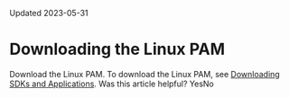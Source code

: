 Updated 2023-05-31
# Downloading the Linux PAM
Download the Linux PAM.
To download the Linux PAM, see [Downloading SDKs and Applications](https://docs.oracle.com/en-us/iaas/Content/Identity/sdkapplications/download-sdks-and-applications.htm#download-sdks-and-applications1 "Download software development kits \(SDKs\) and applications to develop your web and mobile applications to authenticate and integrate them with an identity domain in IAM.").
Was this article helpful?
YesNo


